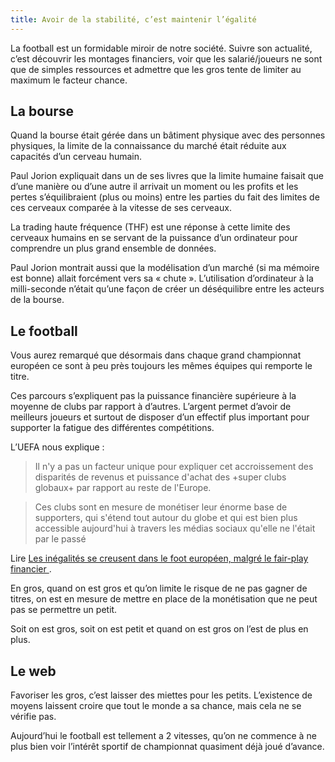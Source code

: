 ```yaml
---
title: Avoir de la stabilité, c’est maintenir l’égalité
---
```


La football est un formidable miroir de notre société. Suivre son actualité, c’est découvrir les montages financiers, voir que les salarié/joueurs ne sont que de simples ressources et admettre que les gros tente de limiter au maximum le facteur chance.

## La bourse

Quand la bourse était gérée dans un bâtiment physique avec des personnes physiques, la limite de la connaissance du marché était réduite aux capacités d’un cerveau humain.

Paul Jorion expliquait dans un de ses livres que la limite humaine faisait que d’une manière ou d’une autre il arrivait un moment ou les profits et les pertes s’équilibraient (plus ou moins) entre les parties du fait des limites de ces cerveaux comparée à la vitesse de ses cerveaux.

La trading haute fréquence (THF) est une réponse à cette limite des cerveaux humains en se servant de la puissance d’un ordinateur pour comprendre un plus grand ensemble de données.

Paul Jorion montrait aussi que la modélisation d’un marché (si ma mémoire est bonne) allait forcément vers sa « chute ». L’utilisation d’ordinateur à la milli-seconde n’était qu’une façon de créer un déséquilibre entre les acteurs de la bourse.

## Le football

Vous aurez remarqué que désormais dans chaque grand championnat européen ce sont à peu près toujours les mêmes équipes qui remporte le titre. 

Ces parcours s’expliquent pas la puissance financière supérieure à la moyenne de clubs par rapport à d’autres. L’argent permet d’avoir de meilleurs joueurs et surtout de disposer d’un effectif plus important pour supporter la fatigue des différentes compétitions.

L’UEFA nous explique :

> Il n'y a pas un facteur unique pour expliquer cet accroissement des disparités de revenus et puissance d'achat des +super clubs globaux+ par rapport au reste de l'Europe.

> Ces clubs sont en mesure de monétiser leur énorme base de supporters, qui s'étend tout autour du globe et qui est bien plus accessible aujourd'hui à travers les médias sociaux qu'elle ne l'était par le passé

Lire [Les inégalités se creusent dans le foot européen, malgré le fair-play financier
](http://www.lexpress.fr/actualites/1/sport/les-inegalites-se-creusent-dans-le-foot-europeen-malgre-le-fair-play-financier_1868118.html).

En gros, quand on est gros et qu’on limite le risque de ne pas gagner de titres, on est en mesure de mettre en place de la monétisation que ne peut pas se permettre un petit. 

Soit on est gros, soit on est petit et quand on est gros on l’est de plus en plus.

## Le web

Favoriser les gros, c’est laisser des miettes pour les petits. L’existence de moyens laissent croire que tout le monde a sa chance, mais cela ne se vérifie pas.

Aujourd’hui le football est tellement a 2 vitesses, qu’on ne commence à ne plus bien voir l’intérêt sportif de championnat quasiment déjà joué d’avance.


